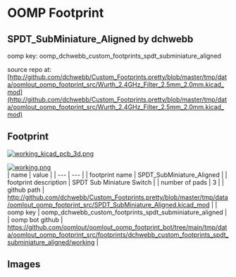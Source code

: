 # OOMP Footprint  
## SPDT_SubMiniature_Aligned  by dchwebb  
  
oomp key: oomp_dchwebb_custom_footprints_spdt_subminiature_aligned  
  
source repo at: [http://github.com/dchwebb/Custom_Footprints.pretty/blob/master/tmp/data/oomlout_oomp_footprint_src/Wurth_2.4GHz_Filter_2.5mm_2.0mm.kicad_mod](http://github.com/dchwebb/Custom_Footprints.pretty/blob/master/tmp/data/oomlout_oomp_footprint_src/Wurth_2.4GHz_Filter_2.5mm_2.0mm.kicad_mod)  
## Footprint  
  
[![working_kicad_pcb_3d.png](working_kicad_pcb_3d_600.png)](working_kicad_pcb_3d.png)  
  
[![working.png](working_600.png)](working.png)  
| name | value | 
| --- | --- | 
| footprint name | SPDT_SubMiniature_Aligned | 
| footprint description | SPDT Sub Miniature Switch | 
| number of pads | 3 | 
| github path | http://github.com/dchwebb/Custom_Footprints.pretty/blob/master/tmp/data/oomlout_oomp_footprint_src/SPDT_SubMiniature_Aligned.kicad_mod | 
| oomp key | oomp_dchwebb_custom_footprints_spdt_subminiature_aligned | 
| oomp bot github | https://github.com/oomlout/oomlout_oomp_footprint_bot/tree/main/tmp/data/oomlout_oomp_footprint_src/footprints/dchwebb_custom_footprints_spdt_subminiature_aligned/working | 
## Images  
